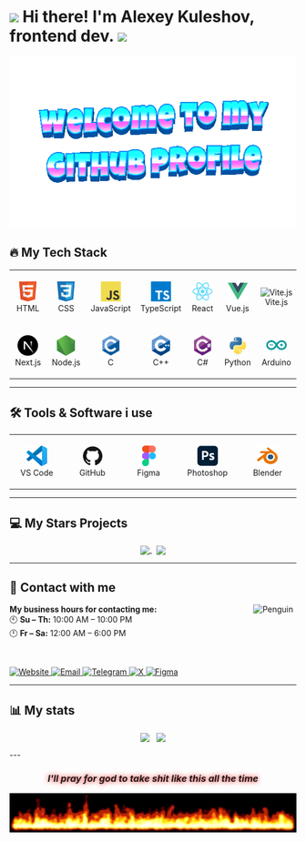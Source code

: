 <h1 align="left"> 
<img src="https://github.com/blackcater/blackcater/raw/main/images/Hi.gif" height="32"/>
Hi there! I'm Alexey Kuleshov, frontend dev.
<img src="https://emojis.slackmojis.com/emojis/images/1588315024/8823/hyperkitty.gif?1588315024" width="30" /></h1>

<div align="center">
  <img height="300" width="600" src="https://github.com/AlexxxeyKuleshov/AlexxxeyKuleshov/blob/main/images/welcome-header.gif?raw=true"  />
</div>

## 🔥 My Tech Stack

<table width='100%'>
  <tr>
    <td align="center" width="110" height="90">
      <img src="https://raw.githubusercontent.com/devicons/devicon/master/icons/html5/html5-original.svg" width="36" height="36" alt="HTML" />
      <br>HTML
    </td>
    <td align="center" width="110" height="90">
      <img src="https://raw.githubusercontent.com/devicons/devicon/master/icons/css3/css3-original.svg" width="36" height="36" alt="CSS" />
      <br>CSS
    </td>
    <td align="center" width="110" height="90">
      <img src="https://raw.githubusercontent.com/devicons/devicon/master/icons/javascript/javascript-original.svg" width="36" height="36" alt="JavaScript" />
      <br>JavaScript
    </td>
    <td align="center" width="110" height="90">
      <img src="https://raw.githubusercontent.com/devicons/devicon/master/icons/typescript/typescript-original.svg" width="36" height="36" alt="TypeScript" />
      <br>TypeScript
    </td>
    <td align="center" width="110" height="90">
      <img src="https://raw.githubusercontent.com/devicons/devicon/master/icons/react/react-original.svg" width="36" height="36" alt="React" />
      <br>React
    </td>
    <td align="center" width="110" height="90">
      <img src="https://raw.githubusercontent.com/devicons/devicon/master/icons/vuejs/vuejs-original.svg" width="36" height="36" alt="Vue.js" />
      <br>Vue.js
    </td>
    <td align="center" width="110" height="90">
      <img src="https://vitejs.dev/logo.svg" width="36" height="36" alt="Vite.js" />
      <br>Vite.js
    </td>
  </tr>
  <tr>
    <td align="center" width="110" height="90">
      <img src="https://raw.githubusercontent.com/devicons/devicon/master/icons/nextjs/nextjs-original.svg" width="36" height="36" alt="Next.js" />
      <br>Next.js
    </td>
    <td align="center" width="110" height="90">
      <img src="https://raw.githubusercontent.com/devicons/devicon/master/icons/nodejs/nodejs-original.svg" width="36" height="36" alt="Node.js" />
      <br>Node.js
    </td>
    <td align="center" width="110" height="90">
      <img src="https://raw.githubusercontent.com/devicons/devicon/master/icons/c/c-original.svg" width="36" height="36" alt="C" />
      <br>C
    </td>
    <td align="center" width="110" height="90">
      <img src="https://raw.githubusercontent.com/devicons/devicon/master/icons/cplusplus/cplusplus-original.svg" width="36" height="36" alt="C++" />
      <br>C++
    </td>
    <td align="center" width="110" height="90">
      <img src="https://raw.githubusercontent.com/devicons/devicon/master/icons/csharp/csharp-original.svg" width="36" height="36" alt="C#" />
      <br>C#
    </td>
    <td align="center" width="110" height="90">
      <img src="https://raw.githubusercontent.com/devicons/devicon/master/icons/python/python-original.svg" width="36" height="36" alt="Python" />
      <br>Python
    </td>
    <td align="center" width="110" height="90">
      <img src="https://raw.githubusercontent.com/devicons/devicon/master/icons/arduino/arduino-original.svg" width="36" height="36" alt="Arduino" />
      <br>Arduino
    </td>
  </tr>
</table>

---

## 🛠 Tools & Software i use

<table width='100%'>
  <tr>
    <td align="center" width="110" height="90">
      <img src="https://raw.githubusercontent.com/devicons/devicon/master/icons/vscode/vscode-original.svg" width="36" height="36" alt="VS Code" />
      <br>VS Code
    </td>
    <td align="center" width="110" height="90">
      <img src="https://raw.githubusercontent.com/devicons/devicon/master/icons/github/github-original.svg" width="36" height="36" alt="GitHub" />
      <br>GitHub
    </td>
    <td align="center" width="110" height="90">
      <img src="https://raw.githubusercontent.com/devicons/devicon/master/icons/figma/figma-original.svg" width="36" height="36" alt="Figma" />
      <br>Figma
    </td>
    <td align="center" width="110" height="90">
      <img src="https://raw.githubusercontent.com/devicons/devicon/master/icons/photoshop/photoshop-plain.svg" width="36" height="36" alt="Photoshop" />
      <br>Photoshop
    </td>
    <td align="center" width="110" height="90">
      <img src="https://raw.githubusercontent.com/devicons/devicon/master/icons/blender/blender-original.svg" width="36" height="36" alt="Blender" />
      <br>Blender
    </td>
  </tr>
</table>

---

## 💻 My Stars Projects

<p align="center">
<a href="https://github.com/AlexxxeyKuleshov/paintwork-labor-materials">
<img width='49%' align="center"src="https://github-readme-stats.vercel.app/api/pin/?username=AlexxxeyKuleshov&repo=paintwork-labor-materials&border_color=02D892&bg_color=0D1117&title_color=C9D1D9&text_color=8B949E&icon_color=02D892" />
</a>
<span>&nbsp;</span>
<a href="https://github.com/stocktaking-inc/site-policies">
<img width='49%' align="center"src="https://github-readme-stats.vercel.app/api/pin/?username=stocktaking-inc&repo=site-policies&border_color=02D892&bg_color=0D1117&title_color=C9D1D9&text_color=8B949E&icon_color=02D892" />
</a>
</p>

---

## 📱 Contact with me

**My business hours for contacting me:**  <img align="right" src="https://raw.githubusercontent.com/Tarikul-Islam-Anik/Animated-Fluent-Emojis/master/Emojis/Animals/Penguin.png" alt="Penguin" width="15%" /><br>
🕙 **Su – Th:** 10:00 AM – 10:00 PM  
🕛 **Fr – Sa:** 12:00 AM – 6:00 PM

<br/>

<p align="left">
  <a href="https://your-website-link.com" target="_blank">
    <img alt="Website" src="https://img.shields.io/badge/Website-000000?style=for-the-badge&logo=About.me&logoColor=white" />
  </a>
  <a href="mailto:al2ex2ey8@gmail.com" target="_blank">
    <img alt="Email" src="https://img.shields.io/badge/Email-D14836?style=for-the-badge&logo=gmail&logoColor=white" />
  </a>
  <a href="https://t.me/krxwrt" target="_blank">
    <img alt="Telegram" src="https://img.shields.io/badge/Telegram-2CA5E0?style=for-the-badge&logo=telegram&logoColor=white" />
  </a>
  <a href="https://x.com/krxwrt?s=21" target="_blank">
    <img alt="X" src="https://img.shields.io/badge/X-000000?style=for-the-badge&logo=x&logoColor=white" />
  </a>
  <a href="https://www.figma.com/@alex_js" target="_blank">
    <img alt="Figma" src="https://img.shields.io/badge/Figma-F24E1E?style=for-the-badge&logo=figma&logoColor=white" />
  </a>
</p>

---

## 📊 My stats 

<p align="center">
    <img width="43%" align="center" src="https://github-readme-stats.vercel.app/api?username=AlexxxeyKuleshov&show_icons=true&rank_icon=github&border_radius=6&border_color=02D892&bg_color=0D1117&title_color=C9D1D9&text_color=8B949E&icon_color=02D892" />
  <span>&nbsp;</span>
    <img width="48%" align="center" src="https://github-readme-stats.vercel.app/api/top-langs/?username=AlexxxeyKuleshov&layout=compact&card_width=445&border_color=02D892&bg_color=0D1117&title_color=C9D1D9&text_color=8B949E&icon_color=02D892" />
</p>
---

<h3 align="center" style="text-shadow: 0 0 8px red;"><em>I'll pray for god to take shit like this all the time</em></h3>
<div align="center">
  <img src="https://github.com/AlexxxeyKuleshov/AlexxxeyKuleshov/blob/main/images/flames.gif?raw=true"  />
</div>
